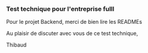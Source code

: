 ### Test technique pour l'entreprise fulll

Pour le projet Backend, merci de bien lire les READMEs

Au plaisir de discuter avec vous de ce test technique,

Thibaud
